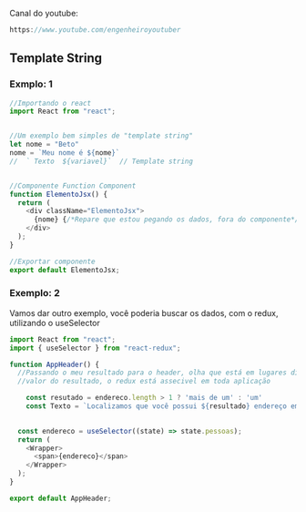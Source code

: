 Canal do youtube:

```js
https://www.youtube.com/engenheiroyoutuber
```

## Template String

### Exmplo: 1

```js
//Importando o react
import React from "react";


//Um exemplo bem simples de "template string"
let nome = "Beto"
nome = `Meu nome é ${nome}`
//  ` Texto  ${variavel}`  // Template string


//Componente Function Component
function ElementoJsx() {
  return (
    <div className="ElementoJsx">
      {nome} {/*Repare que estou pegando os dados, fora do componente*/}
    </div>
  );
}

//Exportar componente
export default ElementoJsx;
```

### Exemplo: 2

Vamos dar outro exemplo, você poderia buscar os dados, com o redux, utilizando o useSelector

```js
import React from "react";
import { useSelector } from "react-redux";

function AppHeader() {
  //Passando o meu resultado para o header, olha que está em lugares diferente mesmo assim foi possivel verificar o 
  //valor do resultado, o redux está assecivel em toda aplicação

	const resutado = endereco.length > 1 ? 'mais de um' : 'um' 
	const Texto = `Localizamos que você possui ${resultado} endereço em Cadastro.`
  

  const endereco = useSelector((state) => state.pessoas);
  return (
    <Wrapper>
      <span>{endereco}</span>
    </Wrapper>
  );
}

export default AppHeader;
```
